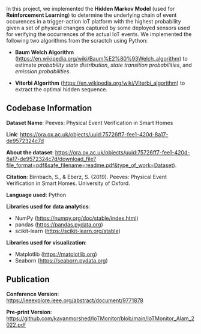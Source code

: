 In this project, we implemented the **Hidden Markov Model** (used for **Reinforcement Learning**) to determine the underlying chain of event occurences in a trigger-action IoT platform with the highest probability given a set of physical changes captured by some deployed sensors used for verifying the occurrences of the actual IoT events. We implemented the following two algorithms from the scractch using Python:  

* **Baum Welch Algorithm** (https://en.wikipedia.org/wiki/Baum%E2%80%93Welch_algorithm) to estimate _probability state distribution_, _state transition probabilities_, and _emission probabilities_. 

* **Viterbi Algorithm** (https://en.wikipedia.org/wiki/Viterbi_algorithm) to extract the optimal hidden sequence. 


## Codebase Information
**Dataset Name**: Peeves: Physical Event Verification in Smart Homes <br/>

**Link**: https://ora.ox.ac.uk/objects/uuid:75726ff7-fee1-420d-8a17-de9572324c7d <br/>

**About the dataset**: https://ora.ox.ac.uk/objects/uuid:75726ff7-fee1-420d-8a17-de9572324c7d/download_file?file_format=pdf&safe_filename=readme.pdf&type_of_work=Dataset).

**Citation**: Birnbach, S., & Eberz, S. (2019). Peeves: Physical Event Verification in Smart Homes. University of Oxford.


**Language used**: Python

**Libraries used for data analytics**: 
* NumPy (https://numpy.org/doc/stable/index.html)
* pandas (https://pandas.pydata.org)
* scikit-learn (https://scikit-learn.org/stable)

**Libraries used for visualization**:
* Matplotlib (https://matplotlib.org)
* Seaborn (https://seaborn.pydata.org)


## Publication 
**Conference Version**: https://ieeexplore.ieee.org/abstract/document/9771878 

**Pre-print Version**: https://github.com/kayanmorshed/IoTMonitor/blob/main/IoTMonitor_Alam_2022.pdf

